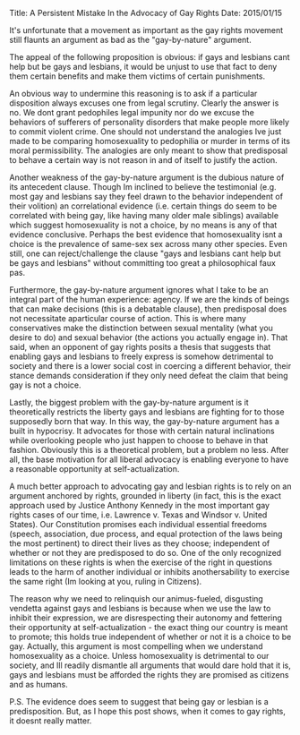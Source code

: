 Title: A Persistent Mistake In the Advocacy of Gay Rights
Date: 2015/01/15

It's unfortunate that a movement as important as the gay rights movement still flaunts an argument as bad as the "gay-by-nature" argument.

The appeal of the following proposition is obvious: if gays and lesbians cant help but be gays and lesbians, it would be unjust to use that fact to deny them certain benefits and make them victims of certain punishments.

An obvious way to undermine this reasoning is to ask if a particular disposition always excuses one from legal scrutiny. Clearly the answer is no. We dont grant pedophiles legal impunity nor do we excuse the behaviors of sufferers of personality disorders that make people more likely to commit violent crime. One should not understand the analogies Ive just made to be comparing homosexuality to pedophilia or murder in terms of its moral permissibility. The analogies are only meant to show that predisposal to behave a certain way is not reason in and of itself to justify the action.

Another weakness of the gay-by-nature argument is the dubious nature of its antecedent clause. Though Im inclined to believe the testimonial (e.g. most gay and lesbians say they feel drawn to the behavior independent of their volition) an correlational evidence (i.e. certain things do seem to be correlated with being gay, like having many older male siblings) available which suggest homosexuality is not a choice, by no means is any of that evidence conclusive. Perhaps the best evidence that homosexuality isnt a choice is the prevalence of same-sex sex across many other species. Even still, one can reject/challenge the clause "gays and lesbians cant help but be gays and lesbians" without committing too great a philosophical faux pas.

Furthermore, the gay-by-nature argument ignores what I take to be an integral part of the human experience: agency. If we are the kinds of beings that can make decisions (this is a debatable clause), then predisposal does not necessitate aparticular course of action. This is where many conservatives make the distinction between sexual mentality (what you desire to do) and sexual behavior (the actions you actually engage in). That said, when an opponent of gay rights posits a thesis that suggests that enabling gays and lesbians to freely express is somehow detrimental to society and there is a lower social cost in coercing a different behavior, their stance demands consideration if they only need defeat the claim that being gay is not a choice.

Lastly, the biggest problem with the gay-by-nature argument is it theoretically restricts the liberty gays and lesbians are fighting for to those supposedly born that way. In this way, the gay-by-nature argument has a built in hypocrisy. It advocates for those with certain natural inclinations while overlooking people who just happen to choose to behave in that fashion. Obviously this is a theoretical problem, but a problem no less. After all, the base motivation for all liberal advocacy is enabling everyone to have a reasonable opportunity at self-actualization.

A much better approach to advocating gay and lesbian rights is to rely on an argument anchored by rights, grounded in liberty (in fact, this is the exact approach used by Justice Anthony Kennedy in the most important gay rights cases of our time, i.e. Lawrence v. Texas and Windsor v. United States). Our Constitution promises each individual essential freedoms (speech, association, due process, and equal protection of the laws being the most pertinent) to direct their lives as they choose; independent of whether or not they are predisposed to do so. One of the only recognized limitations on these rights is when the exercise of the right in questions leads to the harm of another individual or inhibits anothersability to exercise the same right (Im looking at you, ruling in Citizens).

The reason why we need to relinquish our animus-fueled, disgusting vendetta against gays and lesbians is because when we use the law to inhibit their expression, we are disrespecting their autonomy and fettering their opportunity at self-actualization - the exact thing our country is meant to promote; this holds true independent of whether or not it is a choice to be gay. Actually, this argument is most compelling when we understand homosexuality as a choice. Unless homosexuality is detrimental to our society, and Ill readily dismantle all arguments that would dare hold that it is, gays and lesbians must be afforded the rights they are promised as citizens and as humans.

P.S. The evidence does seem to suggest that being gay or lesbian is a predisposition. But, as I hope this post shows, when it comes to gay rights, it doesnt really matter.

